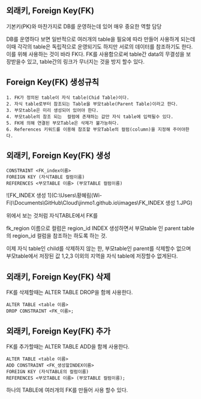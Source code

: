 ## 외래키, Foreign Key(FK)

기본키(PK)와 마찬가지로 DB를 운영하는데 있어 매우 중요한 역할 담당

DB를 운영하다 보면 일반적으로 여러개의 table을 필요에 따라 만들어 사용하게 되는데 이때 각각의 table은 독립적으로 운영되기도 하지만 서로의 데이터를 참조하기도 한다. 이를 위해 사용하는 것이 바라 FK다. FK를 사용함으로써 table간 data의 무결성을 보장받을수 있고, table간의 링크가 무너지는 것을 방지 할수 있다.



## Foreign Key(FK) 생성규칙

```
1. FK가 정의된 table이 자식 table(Chid Table)이다.
2. 자식 table로부터 참조되는 Table을 부모table(Parent Table)이라고 한다.
3. 부모table은 미리 생성되어 있어야 한다.
4. 부모table의 참조 되는  컬럼에 존재하는 값만 자식 table에 입력될수 있다.
5. FK에 의해 연결된 부모Table은 삭제가 불가능하다.
6. References 키워드를 이용해 참조할 부모Table의 컬럼(column)을 지정해 주어야한다.
```



## 외래키, Foreign Key(FK) 생성

``` 
CONSTRAINT <FK_index이름>
FOREIGN KEY (자식TABLE 컬럼이름)
REFERENCES <부모TABLE 이름> (부모TABLE 컬럼이름)
```

![FK_INDEX 생성 1](C:\Users\황혜림(Wi-Fi)\Documents\GitHub\Cloud\jinmo1.github.io\images\FK_INDEX 생성 1.JPG)

위에서 보는 것처럼 자식TABLE에서 FK를 

  fk_region 이름으로 컬럼은 region_id  INDEX  생성하면서 부모table 인 parent table의 region_id 컬럼을 참조하는 하도록 하는 것.

이제 자식 table인 child를 삭제하지 않는 한, 부모table인 parent를 삭제할수 없으며 부모table에서 저장된 값 1,2,3 이외의 지역을 자식 table에 저장할수 없게된다. 



## 외래키, Foreign Key(FK) 삭제

FK를 삭제할때는 ALTER TABLE DROP을 함께 사용한다.

``` 
ALTER TABLE <table 이름>
DROP CONSTRAINT <FK_이름>;
```



## 외래키, Foreign Key(FK) 추가

FK를 추가할때는 ALTER TABLE ADD을 함께 사용한다.

``` 
ALTER TABLE <table 이름>
ADD CONSTRAINT <FK_생성할INDEX이름>
FOREIGN KEY (자식TABLE의 컬럼이름)
REFERENCES <부모TABLE 이름> (부모TABLE 컬럼이름);
```



하나의 TABLE에 여러개의 FK를 만들어 사용 할수 있다.